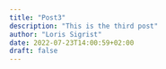 ```yaml
---
title: "Post3"
description: "This is the third post"
author: "Loris Sigrist"
date: 2022-07-23T14:00:59+02:00
draft: false
---
```


